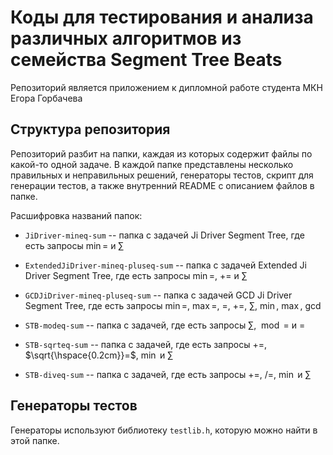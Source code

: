 # Коды для тестирования и анализа различных алгоритмов из семейства Segment Tree Beats

Репозиторий является приложением к дипломной работе студента МКН Егора Горбачева

## Структура репозитория

Репозиторий разбит на папки, каждая из которых содержит файлы по какой-то одной задаче. В каждой папке представлены несколько правильных и неправильных решений, генераторы тестов, скрипт для генерации тестов, а также внутренний README с описанием файлов в папке.

Расшифровка названий папок:

- `JiDriver-mineq-sum` -- папка с задачей Ji Driver Segment Tree, где есть запросы $\min=$ и $\sum$

- `ExtendedJiDriver-mineq-pluseq-sum` -- папка с задачей Extended Ji Driver Segment Tree, где есть запросы $\min=$, $+=$ и $\sum$

- `GCDJiDriver-mineq-pluseq-sum` -- папка с задачей GCD Ji Driver Segment Tree, где есть запросы $\min=$, $\max=$, $=$, $+=$, $\sum$, $\min$, $\max$, $\gcd$

- `STB-modeq-sum` -- папка с задачей, где есть запросы $\sum$, $\bmod=$ и $=$

- `STB-sqrteq-sum` -- папка с задачей, где есть запросы $+=$, $\sqrt{\hspace{0.2cm}}=$, $\min$ и $\sum$

- `STB-diveq-sum` -- папка с задачей, где есть запросы $+=$, $/=$, $\min$ и $\sum$

## Генераторы тестов

Генераторы используют библиотеку `testlib.h`, которую можно найти в этой папке.
